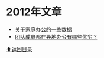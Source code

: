 # 2012年文章

- [关于家庭办公的一些数据](http://www.ifanr.com/134017)
- [团队成员都在异地办公有哪些优劣？](https://www.zhihu.com/question/20011303)

[⬆︎返回目录](../#toc)
